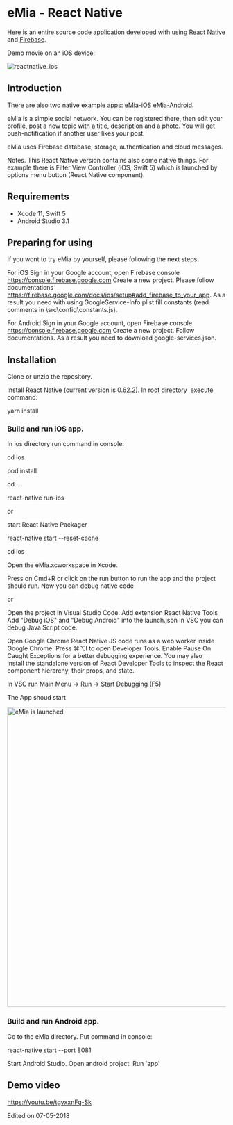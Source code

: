 # eMia - React Native 

Here is an entire source code application developed with using [React Native](https://facebook.github.io/react-native/docs/getting-started.html) and [Firebase](https://firebase.google.com/docs/).

Demo movie on an iOS device: 

![reactnative_ios](https://user-images.githubusercontent.com/2775621/40759771-2bb84a6e-649c-11e8-86b2-be6e8ed46ad1.gif)


## Introduction

There are also two native example apps: 
[eMia-iOS](https://github.com/SKrotkih/eMia-iOS) 
[eMia-Android](https://github.com/SKrotkih/eMia-Android).

eMia is a simple social network. 
You can be registered there, then edit your profile, post a new topic with a title, description and a photo.
You will get  push-notification if another user likes your post.

eMia uses Firebase database, storage, authentication and cloud messages.

Notes. This React Native version contains also some native things. For example there is Filter View Controller (iOS, Swift 5) which is launched by options menu button (React Native  component).  

## Requirements

- Xcode 11, Swift 5
- Android Studio 3.1

## Preparing for using

If you wont to try eMia by yourself, please following the next steps.

For iOS
Sign in your Google account, open Firebase console https://console.firebase.google.com
Create a new project. Please follow documentations https://firebase.google.com/docs/ios/setup#add_firebase_to_your_app.
As a result you need with using GoogleService-Info.plist fill constants (read comments in \src\config\constants.js).

For Android
Sign in your Google account, open Firebase console https://console.firebase.google.com
Create a new project. Follow documentations. As a result you need to download google-services.json.

## Installation

Clone or unzip the repository.

Install React Native (current version is 0.62.2).  In root directory  execute command:

yarn install

### Build and run iOS app.

In ios directory run command in console: 

cd ios

pod install

cd ..

react-native run-ios

or

start React Native Packager

react-native start --reset-cache

cd ios

Open the eMia.xcworkspace in Xcode.

Press on Cmd+R or click on the run button to run the app and the project should run.
Now you can debug native code

or

Open the project in Visual Studio Code. 
Add extension React Native Tools
Add "Debug iOS" and "Debug Android" into the launch.json
In VSC you can debug Java Script code. 

Open Google Chrome
React Native JS code runs as a web worker inside Google Chrome.
Press ⌘⌥I to open Developer Tools. Enable Pause On Caught Exceptions for a better debugging experience.
You may also install the standalone version of React Developer Tools to inspect the React component hierarchy, their props, and state.

In VSC run Main Menu -> Run -> Start Debugging (F5)

The App shoud start

<img src="https://user-images.githubusercontent.com/2775621/81370480-f208a580-90fd-11ea-8482-5718e9b518c5.png" alt="eMia is launched" style="width: 690px;" />

### Build and run Android app.

Go to the eMia directory. Put command in console:

react-native start --port 8081

Start Android Studio.  Open android project. Run 'app'

## Demo video

https://youtu.be/tgvxxnFq-Sk

Edited on 07-05-2018
